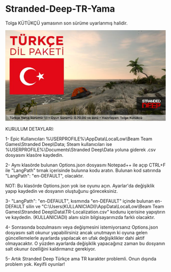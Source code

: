 # Stranded-Deep-TR-Yama
Tolga KÜTÜKÇÜ yamasının son sürüme uyarlanmış halidir.

![TR Yama v0.70.00 Üstü](https://raw.githubusercontent.com/BoomBookTR/Stranded-Deep-TR-Yama/main/img/TR%20Dil%20Paketi%20v0.70.00%2B.jpeg)



KURULUM DETAYLARI:

1- Epic Kullanıcıları %USERPROFILE%\AppData\LocalLow\Beam Team Games\Stranded Deep\Data;
Steam kullanıcıları ise %USERPROFILE%\Documents\Stranded Deep\Data yoluna giderek .csv dosyasını klasöre kaydedin.

2- Aynı klasörde bulunan Options.json dosyasını Notepad++ ile açıp CTRL+F ile "LangPath" tırnak içerisinde bulunna kodu aratın. Bulunan kod satırında "LangPath": "en-DEFAULT", olacaktır.

NOT: Bu klasörde Options.json yok ise oyunu açın. Ayarlar'da değişiklik yapıp kaydedin ve dosyanın oluştuğunu göreceksiniz.

3- "LangPath": "en-DEFAULT", kısmında "en-DEFAULT" içinde bulunan en-DEFAULT silin ve "C:\Users\(KULLANICIADI)\AppData\LocalLow\Beam Team Games\Stranded Deep\Data\TR-Localization.csv" kodunu içerisine yapıştırın ve kaydedin. (KULLANICIADI) alanı sizin bilgisayarınızda farklı olacaktır.

4- Sonrasında bozulmasını veya değişmesini istemiyorsanız Options.json dosyasını salt okunur yapabilirsiniz ancak unutmayın ki oyuna gelen güncellemelerle ayarlarda yapılacak en ufak değişiklikler dahi aktif olmayacaktır. O yüzden ayarlarda değişiklik yapacağınız zaman bu dosyanın salt okunur özelliğini kaldırmanız gerekiyor.

5- Artık Stranded Deep Türkçe ama TR karakter problemli. Onun dışında problem yok. Keyifli oyunlar!
